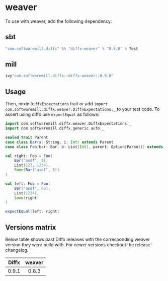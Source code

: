 # weaver

To use with weaver, add the following dependency:

## sbt

```scala
"com.softwaremill.diffx" %% "diffx-weaver" % "0.9.0" % Test
```

## mill

```scala
ivy"com.softwaremill.diffx::diffx-weaver::0.9.0"
```

## Usage

Then, mixin `DiffxExpectations` trait or add `import com.softwaremill.diffx.weaver.DiffxExpectations._` to your test code.
To assert using diffx use `expectEqual` as follows:

```scala
import com.softwaremill.diffx.weaver.DiffxExpectations._
import com.softwaremill.diffx.generic.auto._

sealed trait Parent
case class Bar(s: String, i: Int) extends Parent
case class Foo(bar: Bar, b: List[Int], parent: Option[Parent]) extends Parent

val right: Foo = Foo(
    Bar("asdf", 5),
    List(123, 1234),
    Some(Bar("asdf", 5))
)

val left: Foo = Foo(
    Bar("asdf", 66),
    List(1234),
    Some(right)
)

expectEqual(left, right)
```

## Versions matrix

Below table shows past Diffx releases with the corresponding weaver version they were build with.
For newer versions checkout the release changelog.

| Diffx | weaver |
| ----- | :----: |
| 0.9.1 | 0.8.3  |

